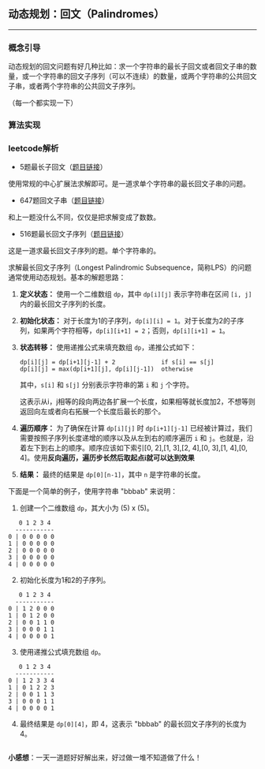 ## 动态规划：回文（Palindromes）

---

### 概念引导

动态规划的回文问题有好几种比如：求一个字符串的最长子回文或者回文子串的数量，或一个字符串的回文子序列（可以不连续）的数量，或两个字符串的公共回文子串，或者两个字符串的公共回文子序列。

（每一个都实现一下）

### 算法实现

### leetcode解析

- 5题最长子回文（[题目链接](https://leetcode.com/problems/longest-palindromic-substring/description/)）

使用常规的中心扩展法求解即可。是一道求单个字符串的最长回文子串的问题。

- 647题回文子串（[题目链接](https://leetcode.com/problems/palindromic-substrings/description/)）

和上一题没什么不同，仅仅是把求解变成了数数。

- 516题最长回文子序列（[题目链接](https://leetcode.com/problems/longest-palindromic-subsequence/description/)）

这是一道求最长回文子序列的题。单个字符串的。

求解最长回文子序列（Longest Palindromic Subsequence，简称LPS）的问题通常使用动态规划。基本的解题思路：

1. **定义状态：** 使用一个二维数组 `dp`，其中 `dp[i][j]` 表示字符串在区间 `[i, j]` 内的最长回文子序列的长度。

2. **初始化状态：** 对于长度为1的子序列，`dp[i][i] = 1`。对于长度为2的子序列，如果两个字符相等，`dp[i][i+1] = 2`；否则，`dp[i][i+1] = 1`。

3. **状态转移：** 使用递推公式来填充数组 `dp`，递推公式如下：

   ```
   dp[i][j] = dp[i+1][j-1] + 2             if s[i] == s[j]
   dp[i][j] = max(dp[i+1][j], dp[i][j-1])  otherwise
   ```

   其中，`s[i]` 和 `s[j]` 分别表示字符串的第 `i` 和 `j` 个字符。

   这表示从i，j相等的段向两边各扩展一个长度，如果相等就长度加2，不想等则返回向左或者向右拓展一个长度后最长的那个。

4. **遍历顺序：** 为了确保在计算 `dp[i][j]` 时 `dp[i+1][j-1]` 已经被计算过，我们需要按照子序列长度递增的顺序以及从左到右的顺序遍历 `i` 和 `j`。也就是，沿着左下到右上的顺序。顺序应该如下索引[0, 2],[1, 3],[2, 4],[0, 3],[1, 4],[0, 4]。使用**反向遍历，遍历步长然后取起点i就可以达到效果**

5. **结果：** 最终的结果是 `dp[0][n-1]`，其中 `n` 是字符串的长度。

下面是一个简单的例子，使用字符串 "bbbab" 来说明：

1. 创建一个二维数组 `dp`，其大小为 (5) x (5)。

```plaintext
   0 1 2 3 4
  -----------
0 | 0 0 0 0 0
1 | 0 0 0 0 0
2 | 0 0 0 0 0
3 | 0 0 0 0 0
4 | 0 0 0 0 0
```

2. 初始化长度为1和2的子序列。

```plaintext
   0 1 2 3 4
  -----------
0 | 1 2 0 0 0
1 | 0 1 2 0 0
2 | 0 0 1 1 0
3 | 0 0 0 1 1
4 | 0 0 0 0 1
```

3. 使用递推公式填充数组 `dp`。

```plaintext
   0 1 2 3 4
  -----------
0 | 1 2 3 3 4
1 | 0 1 2 2 3
2 | 0 0 1 1 3
3 | 0 0 0 1 1
4 | 0 0 0 0 1
```

4. 最终结果是 `dp[0][4]`，即 4，这表示 "bbbab" 的最长回文子序列的长度为 4。

```python

```

**小感想**：一天一道题好好解出来，好过做一堆不知道做了什么！
